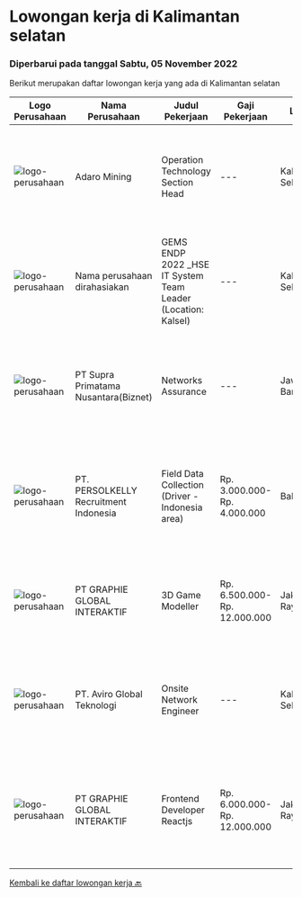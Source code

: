 
  # Lowongan kerja di Kalimantan selatan

  ### Diperbarui pada tanggal Sabtu, 05 November 2022

  Berikut merupakan daftar lowongan kerja yang ada di Kalimantan selatan

  |Logo Perusahaan | Nama Perusahaan | Judul Pekerjaan | Gaji Pekerjaan | Lokasi | Deskripsi | Tanggal diunggah | Pranala |
  | -------------- | --------------- | --------------- | --------- | --------- | -------------- | ------- | ----------- |
  |![logo-perusahaan](https://image-service-cdn.seek.com.au/9df6b5cb2fe487a9feef54e5d6b60ed590c67471/ee4dce1061f3f616224767ad58cb2fc751b8d2dc)|Adaro Mining|Operation Technology Section Head|---|Kalimantan Selatan|Job Responsibilities: Lead, Align and Monitor current Digitalization program across core operation divisions ( Production , Marketing &amp; Coal...|Kamis, 03 November 2022|https://www.jobstreet.co.id/id/job/operation-technology-section-head-4093355?token=0~e318e273-491e-4f96-bd71-7814c23ee933&sectionRank=1&jobId=jobstreet-id-job-4093355|
|![logo-perusahaan](https://i.ibb.co/sqvTCh9/112815900-stock-vector-no-image-available-icon-flat-vector.webp)|Nama perusahaan dirahasiakan|GEMS ENDP 2022 _HSE IT System Team Leader (Location: Kalsel)|---|Kalimantan Selatan|Responsibilities: Manage multiple challenging projects. Assess current state and define business solutions. Analyze and propose business needs....|Kamis, 27 Oktober 2022|https://www.jobstreet.co.id/id/job/gems-endp-2022-_hse-it-system-team-leader-location%3A-kalsel-4083864?token=0~e318e273-491e-4f96-bd71-7814c23ee933&sectionRank=2&jobId=jobstreet-id-job-4083864|
|![logo-perusahaan](https://image-service-cdn.seek.com.au/ded6537591a7b69d01775b5b7ccc9201c29d3e83/ee4dce1061f3f616224767ad58cb2fc751b8d2dc)|PT Supra Primatama Nusantara(Biznet)|Networks Assurance|---|Jawa Barat|Tanggung Jawab:  Melakukan Audit &amp; Commissioning jaringan Fiber Optic (FTTx GPON, and Metro Ethernet) Memastikan pembangunan jaringan fiber optik...|Selasa, 25 Oktober 2022|https://www.jobstreet.co.id/id/job/networks-assurance-4080224?token=0~e318e273-491e-4f96-bd71-7814c23ee933&sectionRank=3&jobId=jobstreet-id-job-4080224|
|![logo-perusahaan](https://image-service-cdn.seek.com.au/a778cc2d537d275f0abc3d64068f14c4c640057e/ee4dce1061f3f616224767ad58cb2fc751b8d2dc)|PT. PERSOLKELLY Recruitment Indonesia|Field Data Collection (Driver - Indonesia area)|Rp. 3.000.000-Rp. 4.000.000|Bali|Job Description: Kumpulkan (peta) imajiner di area sesuai instruksi pemimpin. Memenuhi target pemetaan harian/bulanan &amp; mengoperasikan, menangani...|Rabu, 26 Oktober 2022|https://www.jobstreet.co.id/id/job/field-data-collection-driver-indonesia-area-4081173?token=0~e318e273-491e-4f96-bd71-7814c23ee933&sectionRank=4&jobId=jobstreet-id-job-4081173|
|![logo-perusahaan](https://image-service-cdn.seek.com.au/f9a751ea24d68e4658d0eb7882e2db58a9b95cb0/ee4dce1061f3f616224767ad58cb2fc751b8d2dc)|PT GRAPHIE GLOBAL INTERAKTIF|3D Game Modeller|Rp. 6.500.000-Rp. 12.000.000|Jakarta Raya|Job Responsibilities: Creating 3D Model character for game Smoothing a 3D file Editing 3D File UV Unwrap texturing Humanoid Rigging Required Software...|Sabtu, 22 Oktober 2022|https://www.jobstreet.co.id/id/job/3d-game-modeller-4059577?token=0~e318e273-491e-4f96-bd71-7814c23ee933&sectionRank=5&jobId=jobstreet-id-job-4059577|
|![logo-perusahaan](https://image-service-cdn.seek.com.au/bb0f28ab31a28aa1654ba6b2cb510512adb28cb5/ee4dce1061f3f616224767ad58cb2fc751b8d2dc)|PT. Aviro Global Teknologi|Onsite Network Engineer|---|Kalimantan Selatan|Job Description: Perform to install, Configure &amp; Support Maintenance/Project within site Installation, Integration and Migration for project...|Kamis, 20 Oktober 2022|https://www.jobstreet.co.id/id/job/onsite-network-engineer-4062573?token=0~e318e273-491e-4f96-bd71-7814c23ee933&sectionRank=6&jobId=jobstreet-id-job-4062573|
|![logo-perusahaan](https://image-service-cdn.seek.com.au/f9a751ea24d68e4658d0eb7882e2db58a9b95cb0/ee4dce1061f3f616224767ad58cb2fc751b8d2dc)|PT GRAPHIE GLOBAL INTERAKTIF|Frontend Developer Reactjs|Rp. 6.000.000-Rp. 12.000.000|Jakarta Raya|Kualifikasi : Berpengalaman bahasa program Reactjs Frontend Developer Menyukai pekerjaan graphic, UI/UX dan web design  Bersemangat belajar untuk...|Jumat, 07 Oktober 2022|https://www.jobstreet.co.id/id/job/frontend-developer-reactjs-4059978?token=0~e318e273-491e-4f96-bd71-7814c23ee933&sectionRank=7&jobId=jobstreet-id-job-4059978|


  [Kembali ke daftar lowongan kerja 🔙](../README.md#daftar-lowongan-kerja)
  